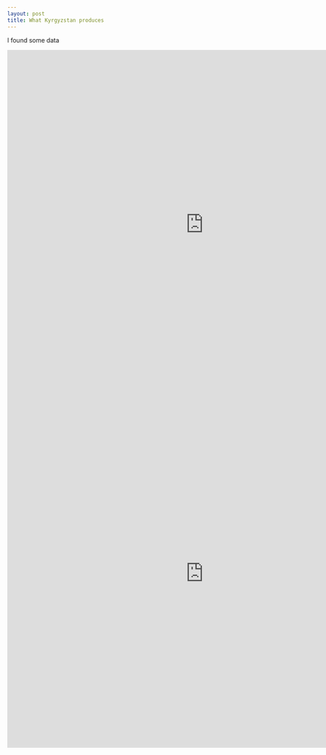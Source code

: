 ```yaml
---
layout: post
title: What Kyrgyzstan produces
---
```


I found some data

<iframe src="http://pabloem.github.io/kyrgyz-data/kg_production_map.html?lang=russian" width="900" height="800" frameborder="0" scrolling="no"></iframe>

<iframe src="http://pabloem.github.io/kyrgyz-data/kg_production_chart.html" width="900" height="800" frameborder="0" scrolling="no"></iframe>
